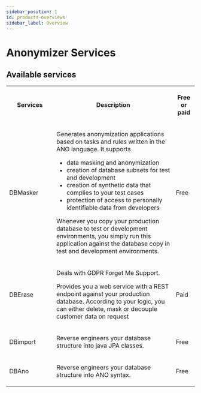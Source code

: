 ```yaml
---
sidebar_position: 1
id: products-overviews
sidebar_label: Overview
---
```


# Anonymizer Services

## Available services

<table width="100%">
<tr>
<th width="25%">

Services

</th>
<th>

Description

</th>
<th>

Free or paid

</th>
</tr>

<tr>
<td>

DBMasker

</td>
<td>

Generates anonymization applications based on tasks and rules written in the ANO language. It supports

* data masking and anonymization
* creation of database subsets for test and development
* creation of synthetic data that complies to your test cases
* protection of access to personally identifiable data from developers

Whenever you copy your production database to test or development environments, you simply run this application against the database copy in test and development environments.

</td>
<td>

Free

</td>
</tr>
<tr>
<td>

DBErase

</td>
<td>

Deals with GDPR Forget Me Support.

Provides you a web service with a REST endpoint against your production database. According to your logic, you can either delete, mask or decouple customer data on request

</td>
<td>

Paid

</td>
</tr>
<tr>
<td>

DBimport

</td>
<td>

Reverse engineers your database structure into java JPA classes.

</td>
<td>

Free

</td>
</tr>
<tr>
<td>

DBAno

</td>
<td>

Reverse engineers your database structure into ANO syntax.

</td>
<td>

Free

</td>
</tr>

</table>

